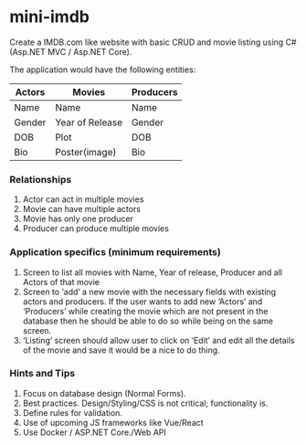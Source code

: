# mini-imdb

Create a IMDB.com like website with basic CRUD and movie listing using C# (Asp.NET MVC / Asp.NET Core). 

The application would have the following entities:

| Actors  | Movies  | Producers |
| ------- | ------- | --------- |
| Name | Name | Name   |
| Gender | Year of Release | Gender   |
| DOB | Plot | DOB   |
| Bio | Poster(image) | Bio   |

### Relationships
<ol>
<li>Actor can act in multiple movies</li>
<li>Movie can have multiple actors</li>
<li>Movie has only one producer</li>
<li>Producer can produce multiple movies</li>
</ol>

### Application specifics (minimum requirements)
1. Screen to list all movies with Name, Year of release, Producer and all Actors of that movie
2. Screen to ‘add’ a new movie with the necessary fields with existing actors and producers. If the user
wants to add new ‘Actors’ and ‘Producers’ while creating the movie which are not present in the
database then he should be able to do so while being on the same screen.
3. ‘Listing’ screen should allow user to click on ‘Edit’ and edit all the details of the movie and save it
would be a nice to do thing.

### Hints and Tips
1. Focus on database design (Normal Forms).
2. Best practices. Design/Styling/CSS is not critical; functionality is.
3. Define rules for validation.
4. Use of upcoming JS frameworks like Vue/React
5. Use Docker / ASP.NET Core./Web API



